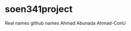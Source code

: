 # soen341project
Real names                       github names
Ahmad Abunada                    Ahmad-ConU

